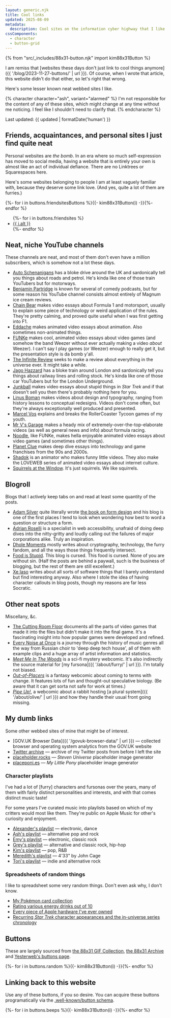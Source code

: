 ```yaml
---
layout: generic.njk
title: Cool links
updated: 2025-08-09
metadata:
  description: Cool sites on the information cyber highway that I like.
cssComponents:
  - character
  - button-grid
---
```


{% from "src/_includes/88x31-button.njk" import kim88x31Button %}

I am remiss that [websites these days don't just link to cool things anymore]({{ '/blog/2023-11-27-buttons/' | url }}). Of course, when I wrote that article, this website didn't do that either, so let's right that wrong.

Here's some lesser known neat webbed sites I like.

{% character character="ash", variant="alarmed" %}
I'm not responsible for the content of any of these sites, which might change at any time without me noticing. I feel like I shouldn't need to clarify that.
{% endcharacter %}

Last updated: {{ updated | formatDate('human') }}

## Friends, acquaintances, and personal sites I just find quite neat

Personal websites are _the bomb_. In an era where so much self-expression has moved to social media, having a website that is entirely your own is almost like an act of individual defiance. There are no Linktrees or Squarespaces here.

Here's some websites belonging to people I am at least vaguely familiar with, because they deserve some link love. (And yes, quite a lot of them are furries.)

<div class="kimButtonGrid">
{%- for i in buttons.friendsitesButtons %}{{- kim88x31Button(i) -}}{%- endfor %}
</div>

<ul class="kimList kimList-bulleted kimList-columns">
  {%- for i in buttons.friendsites %}
  <li><a class="kimLink" href="{{ i.url }}">{{ i.alt }}</a></li>
  {%- endfor %}
</ul>

## Neat, niche YouTube channels

These channels are neat, and most of them don't even have a million subscribers, which is somehow not a lot these days.

- [Auto Schenanigans](https://www.youtube.com/@AutoShenanigans) has a bloke drive around the UK and sardonically tell you things about roads and petrol. He's kinda like one of those train YouTubers but for motorways.
- [Benjamin Partridge](https://www.youtube.com/@beefanddairynetwork9273) is known for several of comedy podcasts, but for some reason his YouTube channel consists almost entirely of Magnum ice cream reviews.
- [Chain Bear](https://www.youtube.com/@chainbear) makes video essays about Formula 1 and motorsport, usually to explain some piece of technology or weird application of the rules. They're pretty calming, and proved quite useful when I was first getting into F1.
- [Eddache](https://www.youtube.com/@eddache) makes animated video essays about animation. Also sometimes non-animated things.
- [FUNKe](https://www.youtube.com/@FUNKe) makes cool, animated video essays about video games (and somehow the band Weezer without ever actually making a video _about_ Weezer). I can't say I play games (or Weezer) enough to really get it, but the presentation style is da bomb y'all.
- [The Infinite Review](https://www.youtube.com/@TheInfiniteReview) seeks to make a review about everything in the universe ever. It might take a while.
- [Jago Hazzard](https://www.youtube.com/@JagoHazzard) has a bloke train around London and sardonically tell you things about railway lines and rolling stock. He's kinda like one of those car YouTubers but for the London Underground.
- [Junkball](https://www.youtube.com/@JunkBallMedia) makes video essays about stupid things in _Star Trek_ and if that doesn't sell you then there's probably nothing here for you.
- [Linus Boman](https://www.youtube.com/@LinusBoman) makes videos about design and typography, ranging from history lessons to conceptual redesigns. Videos don't come often, but they're always exceptionally well produced and presented.
- [Marcel Vos](https://www.youtube.com/@MarcelVos) explains and breaks the RollerCoaster Tycoon games of my youth.
- [Mr V's Garage](https://www.youtube.com/@MrVsGarage) makes a heady mix of extremely-over-the-top-elaborate videos (as well as general news and info) about formula racing.
- [Noodle](https://www.youtube.com/@noodlefunny), like FUNKe, makes hella enjoyable animated video essays about video games (and sometimes other things).
- [Planet Clue](https://www.youtube.com/@planetclue) makes deep dive essays into technology and game franchises from the 90s and 2000s.
- [Shadok](https://www.youtube.com/@shadokwastaken) is an animator who makes funny little videos. They also make the LOVEWEB series of animated video essays about internet culture.
- [Squirrels at the Window](https://www.youtube.com/@Squirrels_at_the_window). It's just squirrels. We like squirrels.

## Blogroll

Blogs that I actively keep tabs on and read at least some quantity of the posts.

- [Adam Silver](https://adamsilver.io/) quite literally wrote [the book on form design](https://formdesignpatterns.com/) and his blog is one of the first places I tend to look when wondering how best to word a question or structure a form.
- [Adrian Roselli](https://adrianroselli.com/) is a specialist in web accessibility, unafraid of doing deep dives into the nitty-gritty and loudly calling out the failures of major corporations alike. Truly an inspiration.
- [Dhole Moments](https://soatok.blog/) mostly writes about cryptography, technology, the furry fandom, and all the ways those things frequently intersect.
- [Food is Stupid](https://foodisstupid.substack.com/). This blog is cursed. This food is cursed. None of you are without sin. (Half the posts are behind a paywall, such is the business of blogging, but the rest of them are still excellent.)
- [Xe Iaso](https://xeiaso.net/) writes about all sorts of software things that I barely understand but find interesting anyway. Also where I stole the idea of having character callouts in blog posts, though my reasons are far less Socratic.

## Other neat spots

Miscellany, &c.

- [The Cutting Room Floor](https://tcrf.net/) documents all the parts of video games that made it into the files but didn't make it into the final game. It's a fascinating insight into how popular games were developed and refined.
- [Every Noise at Once](https://everynoise.com/) is a journey through the history of music genres all the way from Russian choir to 'deep deep tech house', all of them with example clips and a huge array of artist information and statistics.
- _[Meet Me In The Woods](https://mmitwcomic.neocities.org/)_ is a sci-fi mystery webcomic. It's also indirectly the source material for [my fursona]({{ '/about/furry/' | url }}). I'm totally not biased.
- _[Out-of-Placers](https://valsalia.com/comic/out-of-placers/)_ is a fantasy webcomic about coming to terms with change. It features lots of fun and thought-out speculative biology. (Be aware that it can get sorta not safe for work at times.)
- _[Pipe Up!](https://pipeup.thecomicseries.com/)_, a webcomic about a rabbit hosting [a plural system]({{ '/about/olive/' | url }}) and how they handle their usual front going missing.

## My dumb links

Some other webbed sites of mine that might be of interest.

- [GOV.UK Browser Data]({{ '/govuk-browser-data/' | url }}) — collected browser and operating system analytics from the GOV.UK website
- [Twitter archive](//tweets.beeps.website) — archive of my Twitter posts from before I left the site
- [placeholder.rocks](//placeholder.rocks/) — _Steven Universe_ placeholder image generator
- [placeponi.es](//placeponi.es/) — _My Little Pony_ placeholder image generator

### Character playlists

I've had a lot of [furry] characters and fursonas over the years, many of them with fairly distinct personalities and interests, and with that comes distinct music taste!

For some years I've curated music into playlists based on which of my critters would most like them. They're public on Apple Music for other's curiosity and enjoyment.

- [Alexander's playlist](https://music.apple.com/gb/playlist/character-playlist-alexander/pl.u-V9D77e9t10Ro5k) — electronic, dance
- [Ash's playlist](https://music.apple.com/gb/playlist/character-playlist-ash/pl.u-JPAZzKNuWvm7gA) — alternative pop and rock
- [Emy's playlist](https://music.apple.com/gb/playlist/character-playlist-emy/pl.u-38oWWgetg1vRp8) — electronic, classic rock
- [Grey's playlist](https://music.apple.com/gb/playlist/character-playlist-grey/pl.u-mJy81mPsBKb87M) — alternative and classic rock, hip-hop
- [Kim's playlist](https://music.apple.com/gb/playlist/character-playlist-kim/pl.u-9N9LXAdT7DjRq0) — pop, R&B
- [Meredith's playlist](https://music.apple.com/gb/playlist/character-playlist-meredith/pl.u-9N9LLpyT7DjRq0) — 4'33" by John Cage
- [Tori's playlist](https://music.apple.com/gb/playlist/character-playlist-tori/pl.u-DdANNBoTlAjpZx) — indie and alternative rock

### Spreadsheets of random things

I like to spreadsheet some very random things. Don't even ask why, I don't know.

- [My Pokémon card collection](https://docs.google.com/spreadsheets/d/1ksxzmEJv55HA5d_OF7WboRJAq6RvJn8TmNY8t9rDSxs)
- [Rating various energy drinks out of 10](https://docs.google.com/spreadsheets/d/1pwVmU1uGuxEN8s0UAMVPwaGSYMn2DXYG8fjk5oIurIM)
- [Every piece of Apple hardware I've ever owned](https://docs.google.com/spreadsheets/d/1aXLbc45k2r6z4pXtMruZZfrdYmOhrCvPk7NFYaSRpf4)
- [Recurring _Star Trek_ character appearances and the in-universe series chronology](https://docs.google.com/spreadsheets/d/1imQVy6udrv9muzmet7poyVhM2tTdosbbOFwpPfZqLmI)

## Buttons

These are largely sourced from [the 88x31 GIF Collection](https://cyber.dabamos.de/88x31/), [the 88x31 Archive](https://hellnet.work/8831/) and [Yesterweb's buttons page](https://yesterweb.org/graphics/buttons).

<div class="kimButtonGrid">
{%- for i in buttons.random %}{{- kim88x31Button(i) -}}{%- endfor %}
</div>

## Linking back to this website

Use any of these buttons, if you so desire. You can acquire these buttons programatically via the [.well-known/button schema](https://codeberg.org/LunarEclipse/well-known-button).

<div class="kimButtonGrid">
{%- for i in buttons.beeps %}{{- kim88x31Button(i) -}}{%- endfor %}
</div>
